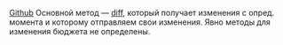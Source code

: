 [Github](https://github.com/zenmoney/ZenPlugins/wiki/ZenMoney-API)
Основной метод — [diff](https://github.com/zenmoney/ZenPlugins/wiki/ZenMoney-API#diff), который получает изменения с опред. момента и которому отправляем свои изменения. Явно методы для изменения бюджета не определены.
